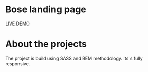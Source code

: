 # Bose landing page

[LIVE DEMO]()

# About the projects

The project is build using SASS and BEM methodology. Its's fully responsive.

